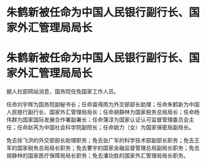 # 朱鹤新被任命为中国人民银行副行长、国家外汇管理局局长

# 朱鹤新被任命为中国人民银行副行长、国家外汇管理局局长

据人社部网站消息，国务院任免国家工作人员。

任命刘宇辉为国务院副秘书长；任命苗得雨为外交部部长助理；任命朱鹤新为中国人民银行副行长、国家外汇管理局局长；任命胡静林为国家税务总局局长；任命杨伟群为国家国际发展合作署副署长；任命蒲淳为国家认证认可监督管理委员会主任；任命赵芮为中国社会科学院副院长；任命姚力（女）为国家保密局副局长。

免去徐飞洪的外交部部长助理职务；免去张广军的科学技术部副部长职务；免去王军的国家税务总局局长职务；免去曹宇的国家金融监督管理总局副局长职务；免去胡静林的国家医疗保障局局长职务；免去潘功胜的国家外汇管理局局长职务。

